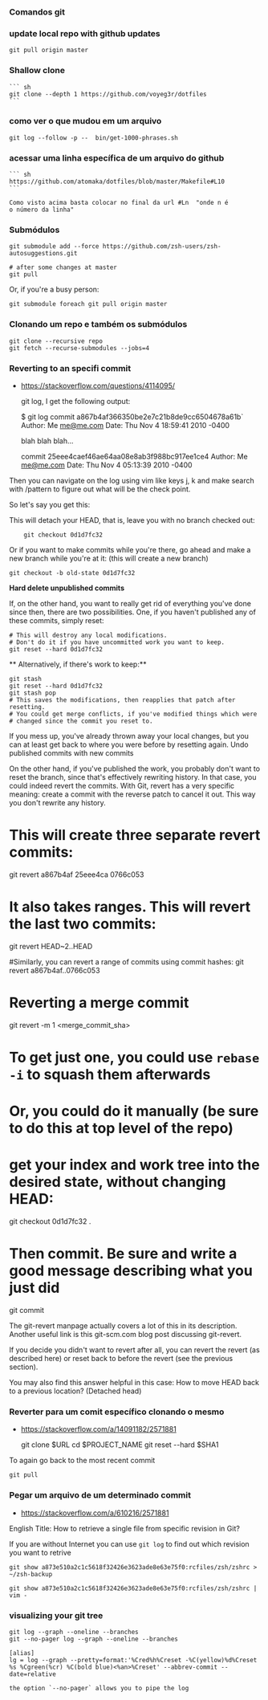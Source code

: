 
### Comandos git

### update local repo with github updates

    git pull origin master

### Shallow clone

    ``` sh
    git clone --depth 1 https://github.com/voyeg3r/dotfiles
    ```

### como ver o que mudou em um arquivo

    git log --follow -p --  bin/get-1000-phrases.sh

### acessar uma linha específica de um arquivo do github

    ``` sh
    https://github.com/atomaka/dotfiles/blob/master/Makefile#L10
    ```

    Como visto acima basta colocar no final da url #Ln  "onde n é
    o número da linha"

### Submódulos

    git submodule add --force https://github.com/zsh-users/zsh-autosuggestions.git

    # after some changes at master
    git pull


Or, if you're a busy person:

    git submodule foreach git pull origin master

### Clonando um repo e também os submódulos

    git clone --recursive repo
    git fetch --recurse-submodules --jobs=4

### Reverting to an specifi commit
+ https://stackoverflow.com/questions/4114095/

    git log, I get the following output:

    $ git log
    commit a867b4af366350be2e7c21b8de9cc6504678a61b`
    Author: Me <me@me.com>
    Date:   Thu Nov 4 18:59:41 2010 -0400

    blah blah blah...

    commit 25eee4caef46ae64aa08e8ab3f988bc917ee1ce4
    Author: Me <me@me.com>
    Date:   Thu Nov 4 05:13:39 2010 -0400

Then you can navigate on the log using vim like keys
j, k and make search with /pattern<enter> to figure out
what will be the check point.

So let's say you get this:

This will detach your HEAD, that is, leave you with no branch checked out:

        git checkout 0d1d7fc32

Or if you want to make commits while you're there, go ahead and make a new
branch while you're at it:  (this will create a new branch)

    git checkout -b old-state 0d1d7fc32

**Hard delete unpublished commits**

If, on the other hand, you want to really get rid of everything you've done
since then, there are two possibilities. One, if you haven't published any of
these commits, simply reset:

    # This will destroy any local modifications.
    # Don't do it if you have uncommitted work you want to keep.
    git reset --hard 0d1d7fc32

** Alternatively, if there's work to keep:**

    git stash
    git reset --hard 0d1d7fc32
    git stash pop
    # This saves the modifications, then reapplies that patch after resetting.
    # You could get merge conflicts, if you've modified things which were
    # changed since the commit you reset to.

If you mess up, you've already thrown away your local changes, but you can at
least get back to where you were before by resetting again.  Undo published
commits with new commits

On the other hand, if you've published the work, you probably don't want to reset the branch, since that's effectively rewriting history. In that case, you could indeed revert the commits. With Git, revert has a very specific meaning: create a commit with the reverse patch to cancel it out. This way you don't rewrite any history.

# This will create three separate revert commits:
git revert a867b4af 25eee4ca 0766c053

# It also takes ranges. This will revert the last two commits:
git revert HEAD~2..HEAD

#Similarly, you can revert a range of commits using commit hashes:
git revert a867b4af..0766c053

# Reverting a merge commit
git revert -m 1 <merge_commit_sha>

# To get just one, you could use `rebase -i` to squash them afterwards
# Or, you could do it manually (be sure to do this at top level of the repo)
# get your index and work tree into the desired state, without changing HEAD:
git checkout 0d1d7fc32 .

# Then commit. Be sure and write a good message describing what you just did
git commit

The git-revert manpage actually covers a lot of this in its description. Another useful link is this git-scm.com blog post discussing git-revert.

If you decide you didn't want to revert after all, you can revert the revert (as described here) or reset back to before the revert (see the previous section).

You may also find this answer helpful in this case:
How to move HEAD back to a previous location? (Detached head)


### Reverter para um comit específico clonando o mesmo
+ https://stackoverflow.com/a/14091182/2571881

    git clone $URL
    cd $PROJECT_NAME
    git reset --hard $SHA1

To again go back to the most recent commit

    git pull

### Pegar um arquivo de um determinado commit
+ https://stackoverflow.com/a/610216/2571881

English Title: How to retrieve a single file from specific revision in Git?

If you are without Internet you can use `git log` to find out
which revision you want to retrive


    git show a873e510a2c1c5618f32426e3623ade8e63e75f0:rcfiles/zsh/zshrc > ~/zsh-backup

    git show a873e510a2c1c5618f32426e3623ade8e63e75f0:rcfiles/zsh/zshrc | vim -

### visualizing your git tree

    git log --graph --oneline --branches
    git --no-pager log --graph --oneline --branches

    [alias]
    lg = log --graph --pretty=format:'%Cred%h%Creset -%C(yellow)%d%Creset %s %Cgreen(%cr) %C(bold blue)<%an>%Creset' --abbrev-commit --date=relative

    the option `--no-pager` allows you to pipe the log
